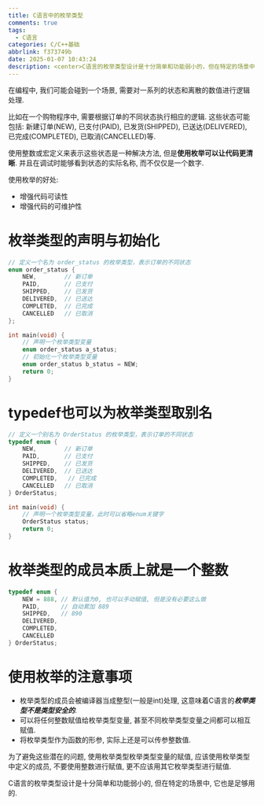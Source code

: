 ```yaml
---
title: C语言中的枚举类型
comments: true
tags:
  - C语言
categories: C/C++基础
abbrlink: f373749b
date: 2025-01-07 10:43:24
description: <center>C语言的枚举类型设计是十分简单和功能弱小的，但在特定的场景中，它也是足够用的。</center>
---
```


在编程中, 我们可能会碰到一个场景, 需要对一系列的状态和离散的数值进行逻辑处理. 

比如在一个购物程序中, 需要根据订单的不同状态执行相应的逻辑. 这些状态可能包括: 新建订单(NEW), 已支付(PAID), 已发货(SHIPPED), 已送达(DELIVERED), 已完成(COMPLETED), 已取消(CANCELLED)等. 

使用整数或宏定义来表示这些状态是一种解决方法, 但是**使用枚举可以让代码更清晰**. 并且在调试时能够看到状态的实际名称, 而不仅仅是一个数字. 

使用枚举的好处: 
- 增强代码可读性
- 增强代码的可维护性

<!--more1-->

# 枚举类型的声明与初始化


```c
// 定义一个名为 order_status 的枚举类型，表示订单的不同状态
enum order_status {
    NEW,        // 新订单
    PAID,       // 已支付
    SHIPPED,    // 已发货
    DELIVERED,  // 已送达
    COMPLETED,  // 已完成
    CANCELLED   // 已取消  
};

int main(void) {
    // 声明一个枚举类型变量
    enum order_status a_status;
    // 初始化一个枚举类型变量
    enum order_status b_status = NEW;
    return 0;
}
```

# typedef也可以为枚举类型取别名

```c
// 定义一个别名为 OrderStatus 的枚举类型，表示订单的不同状态
typedef enum {
    NEW,        // 新订单
    PAID,       // 已支付
    SHIPPED,    // 已发货
    DELIVERED,  // 已送达
    COMPLETED,   // 已完成
    CANCELLED   // 已取消  
} OrderStatus;

int main(void) {
    // 声明一个枚举类型变量，此时可以省略enum关键字
    OrderStatus status;
    return 0;
}
```

# 枚举类型的成员本质上就是一个整数

```c
typedef enum {
    NEW = 888, // 默认值为0, 也可以手动赋值, 但是没有必要这么做
    PAID,      // 自动累加 889    
    SHIPPED,   // 890
    DELIVERED,  
    COMPLETED,  
    CANCELLED   
} OrderStatus;
```

# 使用枚举的注意事项

- 枚举类型的成员会被编译器当成整型(一般是int)处理, 这意味着C语言的***枚举类型不是类型安全的***.
- 可以将任何整数赋值给枚举类型变量, 甚至不同枚举类型变量之间都可以相互赋值.
- 将枚举类型作为函数的形参, 实际上还是可以传参整数值.

为了避免这些潜在的问题, 使用枚举类型枚举类型变量的赋值, 应该使用枚举类型中定义的成员, 不要使用整数进行赋值, 更不应该用其它枚举类型进行赋值.

C语言的枚举类型设计是十分简单和功能弱小的, 但在特定的场景中, 它也是足够用的.